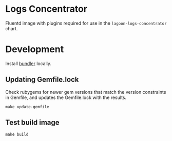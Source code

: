 # Logs Concentrator

Fluentd image with plugins required for use in the `lagoon-logs-concentrator` chart.

# Development

Install [bundler](https://bundler.io/) locally.

## Updating Gemfile.lock

Check rubygems for newer gem versions that match the version constraints in Gemfile, and updates the Gemfile.lock with the results.

```
make update-gemfile
```

## Test build image

```
make build
```
